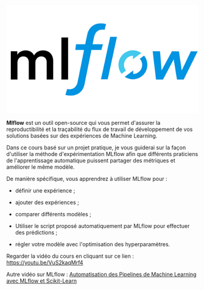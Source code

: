 ![](https://github.com/JosueAfouda/MLflow/blob/main/mlflow.jpeg)

**Mlflow** est un outil open-source qui vous permet d'assurer la reproductibilité et la traçabilité du flux de travail de développement de vos solutions basées sur des expériences de Machine Learning.

Dans ce cours basé sur un projet pratique, je vous guiderai sur la façon d'utiliser la méthode d'expérimentation MLflow afin que différents praticiens de l'apprentissage automatique puissent partager des métriques et améliorer le même modèle. 

De manière spécifique, vous apprendrez à utiliser MLflow pour :

* définir une expérience ;

* ajouter des expériences ;

* comparer différents modèles ;

* Utiliser le script proposé automatiquement par MLflow pour effectuer des prédictions ;

* régler votre modèle avec l'optimisation des hyperparamètres.

Regarder la vidéo du cours en cliquant sur ce lien : https://youtu.be/VuS2kaqMrf4

Autre vidéo sur MLflow : [Automatisation des Pipelines de Machine Learning avec MLflow et Scikit-Learn](https://youtu.be/_txbaWf3Uzs)
